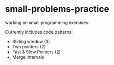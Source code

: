 # small-problems-practice
working on small programming exercises.

Currently includes code patterns:
* Sliding window (3)
* Two pointers (2)
* Fast & Slow Pointers (2)
* Merge Intervals
